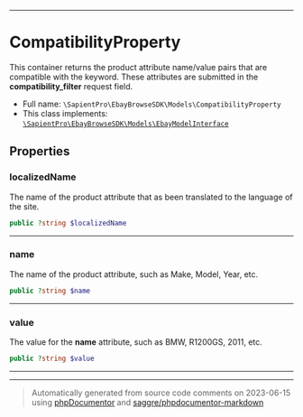 ***

# CompatibilityProperty

This container returns the product attribute name/value pairs that are compatible with the keyword. These attributes are submitted in the  <b>compatibility_filter</b> request field.



* Full name: `\SapientPro\EbayBrowseSDK\Models\CompatibilityProperty`
* This class implements:
[`\SapientPro\EbayBrowseSDK\Models\EbayModelInterface`](./EbayModelInterface.md)



## Properties


### localizedName

The name of the product attribute that as been translated to the language of the site.

```php
public ?string $localizedName
```






***

### name

The name of the product attribute, such as Make, Model, Year, etc.

```php
public ?string $name
```






***

### value

The value for the <b> name</b> attribute, such as BMW, R1200GS, 2011, etc.

```php
public ?string $value
```






***



***
> Automatically generated from source code comments on 2023-06-15 using [phpDocumentor](http://www.phpdoc.org/) and [saggre/phpdocumentor-markdown](https://github.com/Saggre/phpDocumentor-markdown)
